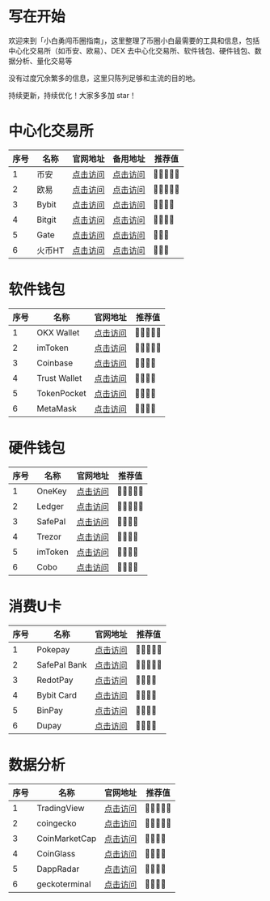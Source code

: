 # 写在开始

欢迎来到「小白勇闯币圈指南」，这里整理了币圈小白最需要的工具和信息，包括中心化交易所（如币安、欧易）、DEX 去中心化交易所、软件钱包、硬件钱包、数据分析、量化交易等

没有过度冗余繁多的信息，这里只陈列足够和主流的目的地。

持续更新，持续优化！大家多多加 star！

# 中心化交易所

| 序号 | 名称 | 官网地址 | 备用地址 |推荐值|
|-----|-----|-----|-----|-----|
|1|币安|[点击访问](https://www.binance.com/register?ref=BXTCODE)|[点击访问](https://accounts.marketwebb.net/register?ref=BXTCODE)|🌟🌟🌟🌟🌟|
|2|欧易|[点击访问](https://okx.com/join/10404645)|[点击访问](https://ouyizh.today/join/10404645)|🌟🌟🌟🌟🌟|
|3|Bybit|[点击访问](https://www.bybit.com/)|[点击访问](https://www.bybit.com/)|🌟🌟🌟🌟|
|4|Bitgit|[点击访问](https://www.bitget.com/zh-CN)|[点击访问](https://www.bitget.com/zh-CN)|🌟🌟🌟🌟|
|5|Gate|[点击访问](https://www.gate.com/zh)|[点击访问](https://www.gate.com/zh)|🌟🌟🌟|
|6|火币HT|[点击访问](https://www.htx.com/zh-cn/)|[点击访问](https://www.htx.com/zh-cn/)|🌟🌟🌟|

# 软件钱包

| 序号 | 名称 | 官网地址 | 推荐值 |
|-----|-----|-----|-----|
|1|OKX Wallet|[点击访问](https://web3.okx.com/zh-hans)|🌟🌟🌟🌟🌟|
|2|imToken|[点击访问](https://token.im/)|🌟🌟🌟🌟🌟|
|3|Coinbase|[点击访问](https://www.coinbase.com/zh-cn/wallet)|🌟🌟🌟🌟|
|4|Trust Wallet|[点击访问](https://trustwallet.com/)|🌟🌟🌟🌟|
|5|TokenPocket|[点击访问](https://www.tokenpocket.pro/)|🌟🌟🌟🌟|
|6|MetaMask|[点击访问](https://metamask.io/)|🌟🌟🌟🌟|

# 硬件钱包

| 序号 | 名称 | 官网地址 | 推荐值 |
|-----|-----|-----|-----|
|1|OneKey|[点击访问](https://onekey.so/zh_CN/)|🌟🌟🌟🌟🌟|
|2|Ledger|[点击访问](https://www.ledger.com/zh-hans)|🌟🌟🌟🌟🌟|
|3|SafePal|[点击访问](https://www.safepal.com/zh-cn/)|🌟🌟🌟🌟|
|4|Trezor|[点击访问](https://trezor.io/)|🌟🌟🌟🌟|
|5|imToken|[点击访问](https://token.im/)|🌟🌟🌟🌟|
|6|Cobo|[点击访问](https://www.cobo.com/zh)|🌟🌟🌟🌟|

# 消费U卡

| 序号 | 名称 | 官网地址 | 推荐值 |
|-----|-----|-----|-----|
|1|Pokepay|[点击访问](https://pokepay.cc/)|🌟🌟🌟🌟🌟|
|2|SafePal Bank|[点击访问](https://www.safepal.com/zh-cn/bank)|🌟🌟🌟🌟🌟|
|3|RedotPay|[点击访问](https://www.redotpay.com/zh/)|🌟🌟🌟🌟|
|4|Bybit Card|[点击访问](https://www.bybit.com/zh-MY/cards/)|🌟🌟🌟🌟|
|5|BinPay|[点击访问](https://binpay.cc/cn/)|🌟🌟🌟🌟|
|6|Dupay|[点击访问](https://www.dupay.one/)|🌟🌟🌟🌟|

# 数据分析

| 序号 | 名称 | 官网地址 | 推荐值 |
|-----|-----|-----|-----|
|1|TradingView|[点击访问](https://tradingview.com/)|🌟🌟🌟🌟🌟|
|2|coingecko|[点击访问](https://www.coingecko.com/zh)|🌟🌟🌟🌟🌟|
|3|CoinMarketCap|[点击访问](https://coinmarketcap.com/zh/)|🌟🌟🌟🌟|
|4|CoinGlass|[点击访问](https://www.coinglass.com/zh)|🌟🌟🌟🌟|
|5|DappRadar|[点击访问](https://dappradar.com/)|🌟🌟🌟🌟|
|6|geckoterminal|[点击访问](https://www.geckoterminal.com/zh)|🌟🌟🌟🌟|